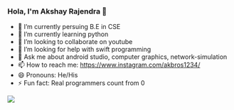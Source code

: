 ### Hola, I'm Akshay Rajendra 👋

- 🔭 I’m currently persuing B.E in CSE 
- 🌱 I’m currently learning python
- 👯 I’m looking to collaborate on youtube
- 🤔 I’m looking for help with swift programming
- 💬 Ask me about android studio, computer graphics, network-simulation
- 📫 How to reach me: https://www.instagram.com/akbros1234/
- 😄 Pronouns: He/His
- ⚡ Fun fact: Real programmers count from 0

<img src="https://github-readme-stats.vercel.app/api?username=akshay385&&show_icons=true&title_color=ffffff&icon_color=bb2acf&text_color=daf7dc&bg_color=191919">

